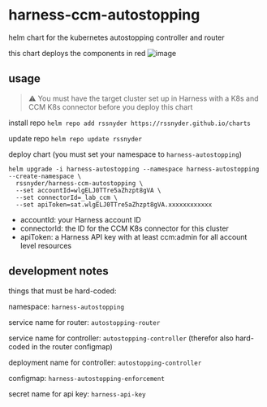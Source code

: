 # harness-ccm-autostopping

helm chart for the kubernetes autostopping controller and router

this chart deploys the components in red
![image](https://github.com/rssnyder/harness-ccm-autostopping/assets/7338312/26308903-90a4-4348-8381-36d61a4beec5)

## usage

> :warning: You must have the target cluster set up in Harness with a K8s and CCM K8s connector before you deploy this chart

install repo
`helm repo add rssnyder https://rssnyder.github.io/charts`

update repo
`helm repo update rssnyder`

deploy chart (you must set your namespace to `harness-autostopping`)
```
helm upgrade -i harness-autostopping --namespace harness-autostopping --create-namespace \
  rssnyder/harness-ccm-autostopping \
  --set accountId=wlgELJ0TTre5aZhzpt8gVA \
  --set connectorId=_lab_ccm \
  --set apiToken=sat.wlgELJ0TTre5aZhzpt8gVA.xxxxxxxxxxxx
```

- accountId: your Harness account ID
- connectorId: the ID for the CCM K8s connector for this cluster
- apiToken: a Harness API key with at least ccm:admin for all account level resources

## development notes

things that must be hard-coded:

namespace: `harness-autostopping`

service name for router: `autostopping-router`

service name for controller: `autostopping-controller` (therefor also hard-coded in the router configmap)

deployment name for controller: `autostopping-controller`

configmap: `harness-autostopping-enforcement`

secret name for api key: `harness-api-key`